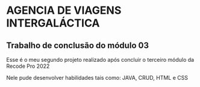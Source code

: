 
<h1>AGENCIA DE VIAGENS INTERGALÁCTICA</h1>

<h2>Trabalho de conclusão do módulo 03</h2>


<p>Esse é o meu segundo projeto realizado após concluir o terceiro módulo da Recode Pro 2022</p>
<p> Nele pude desenvolver habilidades tais como: JAVA, CRUD, HTML e CSS</p>
